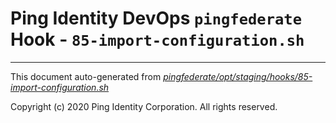 
# Ping Identity DevOps `pingfederate` Hook - `85-import-configuration.sh`

---
This document auto-generated from _[pingfederate/opt/staging/hooks/85-import-configuration.sh](https://github.com/pingidentity/pingidentity-docker-builds/blob/master/pingfederate/opt/staging/hooks/85-import-configuration.sh)_

Copyright (c) 2020 Ping Identity Corporation. All rights reserved.
